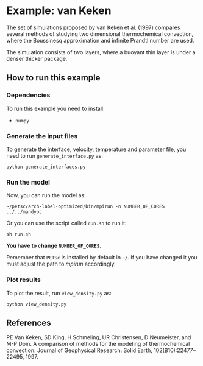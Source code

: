 # Example: van Keken

The set of simulations proposed by van Keken et al. (1997) compares
several methods of studying two dimensional thermochemical convection,
where the Boussinesq approximation and infinite Prandtl number are used.

The simulation consists of two layers, where a buoyant thin layer is
under a denser thicker package.

## How to run this example

### Dependencies

To run this example you need to install:

* `numpy`

### Generate the input files

To generate the interface, velocity, temperature and parameter file, you need to run `generate_interface.py` as:
```
python generate_interfaces.py
```

### Run the model

Now, you can run the model as:
```
~/petsc/arch-label-optimized/bin/mpirun -n NUMBER_OF_CORES ../../mandyoc
```
Or you can use the script called `run.sh` to run it:
```
sh run.sh
```
__You have to change `NUMBER_OF_CORES`.__ 

Remember that `PETSc` is installed by default in `~/`. 
If you have changed it you must adjust the path to _mpirun_ accordingly.


### Plot results

To plot the result, run `view_density.py` as:
```
python view_density.py
```

## References

PE Van Keken, SD King, H Schmeling, UR Christensen, D Neumeister, and
M-P Doin. A comparison of methods for the modeling of thermochemical
convection. Journal of Geophysical Research: Solid Earth,
102(B10):22477–22495, 1997.
